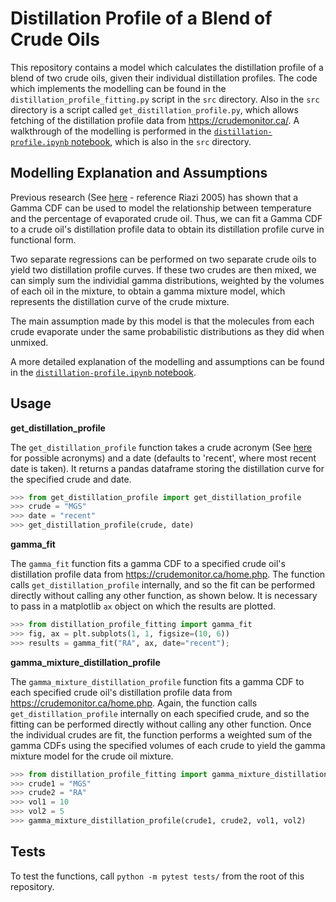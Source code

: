 # Distillation Profile of a Blend of Crude Oils

This repository contains a model which calculates the distillation profile of a blend of two crude oils, given their individual distillation profiles. The code which implements the modelling can be found in the `distillation_profile_fitting.py` script in the `src` directory. Also in the `src` directory is a script called `get_distillation_profile.py`, which allows fetching of the distillation profile data from https://crudemonitor.ca/. A walkthrough of the modelling is performed in the [`distillation-profile.ipynb` notebook](https://github.com/RobBlumberg/validere_distillation/blob/master/src/distillation-profile.ipynb), which is also in the `src` directory.

## Modelling Explanation and Assumptions

Previous research (See [here](https://digital.library.adelaide.edu.au/dspace/bitstream/2440/88659/8/02whole.pdf) - reference Riazi 2005) has shown that a Gamma CDF can be used to model the relationship between temperature and the percentage of evaporated crude oil. Thus, we can fit a Gamma CDF to a crude oil's distillation profile data to obtain its distillation profile curve in functional form. 

Two separate regressions can be performed on two separate crude oils to yield two distillation profile curves. If these two crudes are then mixed, we can simply sum the individial gamma distributions, weighted by the volumes of each oil in the mixture, to obtain a gamma mixture model, which represents the distillation curve of the crude mixture.

The main assumption made by this model is that the molecules from each crude evaporate under the same probabilistic distributions as they did when unmixed.

A more detailed explanation of the modelling and assumptions can be found in the [`distillation-profile.ipynb` notebook](https://github.com/RobBlumberg/validere_distillation/blob/master/src/distillation-profile.ipynb).

## Usage

**get_distillation_profile**

The `get_distillation_profile` function takes a crude acronym (See [here](https://crudemonitor.ca/home.php) for possible acronyms) and a date (defaults to 'recent', where most recent date is taken). It returns a pandas dataframe storing the distillation curve for the specified crude and date.

```python
>>> from get_distillation_profile import get_distillation_profile
>>> crude = "MGS"
>>> date = "recent"
>>> get_distillation_profile(crude, date)
```

**gamma_fit**

The `gamma_fit` function fits a gamma CDF to a specified crude oil's distillation profile data from https://crudemonitor.ca/home.php. The function calls `get_distillation_profile` internally, and so the fit can be performed directly without calling any other function, as shown below. It is necessary to pass in a matplotlib `ax` object on which the results are plotted.

```python
>>> from distillation_profile_fitting import gamma_fit
>>> fig, ax = plt.subplots(1, 1, figsize=(10, 6))
>>> results = gamma_fit("RA", ax, date="recent");
```

**gamma_mixture_distillation_profile**

The `gamma_mixture_distillation_profile` function fits a gamma CDF to each specified crude oil's distillation profile data from https://crudemonitor.ca/home.php. Again, the function calls `get_distillation_profile` internally on each specified crude, and so the fitting can be performed directly without calling any other function. Once the individual crudes are fit, the function performs a weighted sum of the gamma CDFs using the specified volumes of each crude to yield the gamma mixture model for the crude oil mixture.

```python
>>> from distillation_profile_fitting import gamma_mixture_distillation_profile
>>> crude1 = "MGS"
>>> crude2 = "RA"
>>> vol1 = 10
>>> vol2 = 5
>>> gamma_mixture_distillation_profile(crude1, crude2, vol1, vol2)
```

## Tests

To test the functions, call `python -m pytest tests/` from the root of this repository.







